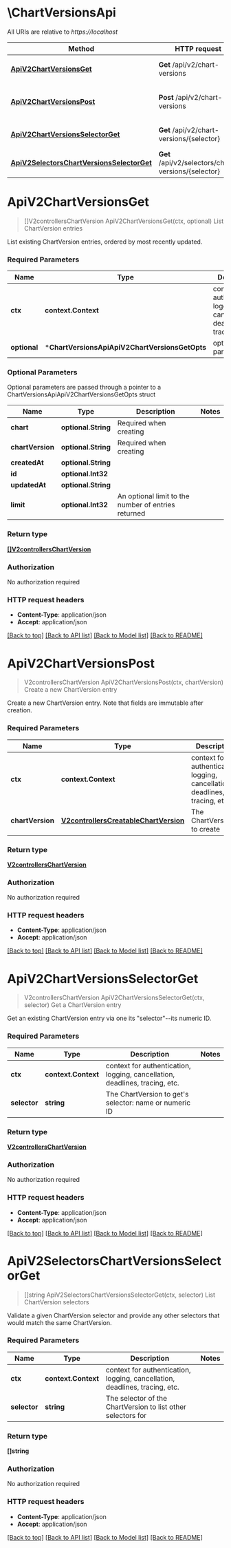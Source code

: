 # \ChartVersionsApi

All URIs are relative to *https://localhost*

Method | HTTP request | Description
------------- | ------------- | -------------
[**ApiV2ChartVersionsGet**](ChartVersionsApi.md#ApiV2ChartVersionsGet) | **Get** /api/v2/chart-versions | List ChartVersion entries
[**ApiV2ChartVersionsPost**](ChartVersionsApi.md#ApiV2ChartVersionsPost) | **Post** /api/v2/chart-versions | Create a new ChartVersion entry
[**ApiV2ChartVersionsSelectorGet**](ChartVersionsApi.md#ApiV2ChartVersionsSelectorGet) | **Get** /api/v2/chart-versions/{selector} | Get a ChartVersion entry
[**ApiV2SelectorsChartVersionsSelectorGet**](ChartVersionsApi.md#ApiV2SelectorsChartVersionsSelectorGet) | **Get** /api/v2/selectors/chart-versions/{selector} | List ChartVersion selectors


# **ApiV2ChartVersionsGet**
> []V2controllersChartVersion ApiV2ChartVersionsGet(ctx, optional)
List ChartVersion entries

List existing ChartVersion entries, ordered by most recently updated.

### Required Parameters

Name | Type | Description  | Notes
------------- | ------------- | ------------- | -------------
 **ctx** | **context.Context** | context for authentication, logging, cancellation, deadlines, tracing, etc.
 **optional** | ***ChartVersionsApiApiV2ChartVersionsGetOpts** | optional parameters | nil if no parameters

### Optional Parameters
Optional parameters are passed through a pointer to a ChartVersionsApiApiV2ChartVersionsGetOpts struct

Name | Type | Description  | Notes
------------- | ------------- | ------------- | -------------
 **chart** | **optional.String**| Required when creating | 
 **chartVersion** | **optional.String**| Required when creating | 
 **createdAt** | **optional.String**|  | 
 **id** | **optional.Int32**|  | 
 **updatedAt** | **optional.String**|  | 
 **limit** | **optional.Int32**| An optional limit to the number of entries returned | 

### Return type

[**[]V2controllersChartVersion**](v2controllers.ChartVersion.md)

### Authorization

No authorization required

### HTTP request headers

 - **Content-Type**: application/json
 - **Accept**: application/json

[[Back to top]](#) [[Back to API list]](../README.md#documentation-for-api-endpoints) [[Back to Model list]](../README.md#documentation-for-models) [[Back to README]](../README.md)

# **ApiV2ChartVersionsPost**
> V2controllersChartVersion ApiV2ChartVersionsPost(ctx, chartVersion)
Create a new ChartVersion entry

Create a new ChartVersion entry. Note that fields are immutable after creation.

### Required Parameters

Name | Type | Description  | Notes
------------- | ------------- | ------------- | -------------
 **ctx** | **context.Context** | context for authentication, logging, cancellation, deadlines, tracing, etc.
  **chartVersion** | [**V2controllersCreatableChartVersion**](V2controllersCreatableChartVersion.md)| The ChartVersion to create | 

### Return type

[**V2controllersChartVersion**](v2controllers.ChartVersion.md)

### Authorization

No authorization required

### HTTP request headers

 - **Content-Type**: application/json
 - **Accept**: application/json

[[Back to top]](#) [[Back to API list]](../README.md#documentation-for-api-endpoints) [[Back to Model list]](../README.md#documentation-for-models) [[Back to README]](../README.md)

# **ApiV2ChartVersionsSelectorGet**
> V2controllersChartVersion ApiV2ChartVersionsSelectorGet(ctx, selector)
Get a ChartVersion entry

Get an existing ChartVersion entry via one its \"selector\"--its numeric ID.

### Required Parameters

Name | Type | Description  | Notes
------------- | ------------- | ------------- | -------------
 **ctx** | **context.Context** | context for authentication, logging, cancellation, deadlines, tracing, etc.
  **selector** | **string**| The ChartVersion to get&#39;s selector: name or numeric ID | 

### Return type

[**V2controllersChartVersion**](v2controllers.ChartVersion.md)

### Authorization

No authorization required

### HTTP request headers

 - **Content-Type**: application/json
 - **Accept**: application/json

[[Back to top]](#) [[Back to API list]](../README.md#documentation-for-api-endpoints) [[Back to Model list]](../README.md#documentation-for-models) [[Back to README]](../README.md)

# **ApiV2SelectorsChartVersionsSelectorGet**
> []string ApiV2SelectorsChartVersionsSelectorGet(ctx, selector)
List ChartVersion selectors

Validate a given ChartVersion selector and provide any other selectors that would match the same ChartVersion.

### Required Parameters

Name | Type | Description  | Notes
------------- | ------------- | ------------- | -------------
 **ctx** | **context.Context** | context for authentication, logging, cancellation, deadlines, tracing, etc.
  **selector** | **string**| The selector of the ChartVersion to list other selectors for | 

### Return type

**[]string**

### Authorization

No authorization required

### HTTP request headers

 - **Content-Type**: application/json
 - **Accept**: application/json

[[Back to top]](#) [[Back to API list]](../README.md#documentation-for-api-endpoints) [[Back to Model list]](../README.md#documentation-for-models) [[Back to README]](../README.md)

